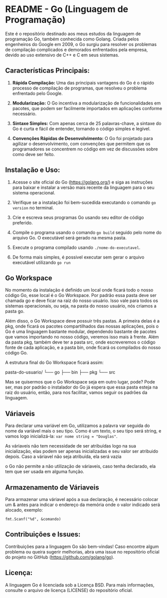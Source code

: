 # README - Go (Linguagem de Programação)

Este é o repositório destinado aos meus estudos da linguagem de programação Go, também conhecida como Golang. Criada pelos engenheiros do Google em 2009, o Go surgiu para resolver os problemas de compilação complicados e demorados enfrentados pela empresa, devido ao uso extensivo de C++ e C em seus sistemas.

## Características Principais:

1. **Rápida Compilação:** Uma das principais vantagens do Go é o rápido processo de compilação de programas, que resolveu o problema enfrentado pelo Google.

2. **Modularização:** O Go incentiva a modularização de funcionalidades em pacotes, que podem ser facilmente importados em aplicações conforme necessário.

3. **Sintaxe Simples:** Com apenas cerca de 25 palavras-chave, a sintaxe do Go é curta e fácil de entender, tornando o código simples e legível.

4. **Convenções Rápidas de Desenvolvimento:** O Go foi projetado para agilizar o desenvolvimento, com convenções que permitem que os programadores se concentrem no código em vez de discussões sobre como deve ser feito.

## Instalação e Uso:

1. Acesse o site oficial do Go (https://golang.org/) e siga as instruções para baixar e instalar a versão mais recente da linguagem para o seu sistema operacional.

2. Verifique se a instalação foi bem-sucedida executando o comando `go version` no terminal.

3. Crie e escreva seus programas Go usando seu editor de código preferido.

4. Compile o programa usando o comando `go build` seguido pelo nome do arquivo Go. O executável será gerado na mesma pasta.

5. Execute o programa compilado usando `./nome-do-executavel`.
   
6. De forma mais simples, é possivel executar sem gerar o arquivo executável utilizando `go run`

## Go Workspace

No momento da instalação é definido um local onde ficará todo o nosso código Go, esse local é o Go Workspace. Por padrão essa pasta deve ser chamada go e deve ficar na raiz do nosso usuário. Isso vale para todos os sistemas operacionais, ou seja, na pasta do nosso usuário, nós criamos a pasta go.

Além disso, o Go Workspace deve possuir três pastas. A primeira delas é a pkg, onde ficará os pacotes compartilhados das nossas aplicações, pois o Go é uma linguagem bastante modular, dependendo bastante de pacotes que vamos importando no nosso código, veremos isso mais à frente. Além da pasta pkg, também deve ter a pasta src, onde escreveremos o código fonte de cada aplicação, e a pasta bin, onde ficará os compilados do nosso código Go.

A estrutura final do Go Workspace ficará assim:

pasta-do-usuario/
└── go
    ├── bin
    ├── pkg
    └── src

Mas se quisermos que o Go Workspace seja em outro lugar, pode? Pode ser, mas por padrão o instalador do Go já espera que essa pasta esteja na raiz do usuário, então, para nos facilitar, vamos seguir os padrões da linguagem.

## Váriaveis

Para declarar uma variável em Go, utilizamos a palavra var seguida do nome da variável mais o seu tipo. Como é um texto, o seu tipo será string, e vamos logo inicializá-la: `var nome string = "Douglas"`.

As váriaveis não tem necessidade de ser atribuídas logo na sua inicialização, elas podem ser apenas inicializadas e seu valor ser atribuido depois. Caso a váriavel não seja atribuída, ela será vazia

o Go não permite a não utilização de váriaveis, caso tenha declarado, ela tem que ser usada em alguma função.

## Armazenamento de Váriaveis

Para armazenar uma váriavel após a sua declaração, é necessário colocar um & antes para indicar o endereço da memória onde o valor indicado será alocado, exemplo:

`fmt.Scanf("%d", &comando)`

## Contribuições e Issues:

Contribuições para a linguagem Go são bem-vindas! Caso encontre algum problema ou queira sugerir melhorias, abra uma issue no repositório oficial do projeto no GitHub (https://github.com/golang/go).

## Licença:

A linguagem Go é licenciada sob a Licença BSD. Para mais informações, consulte o arquivo de licença (LICENSE) do repositório oficial.
